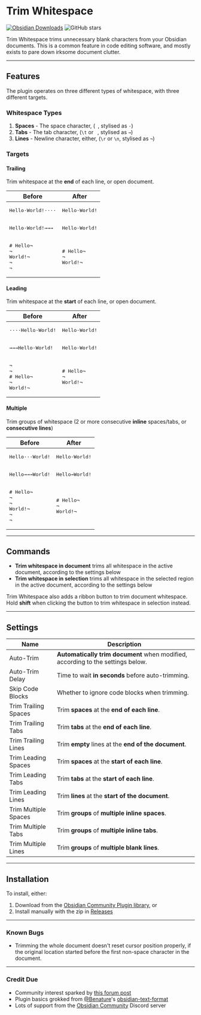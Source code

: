 # Trim Whitespace

[![Obsidian Downloads](https://img.shields.io/badge/dynamic/json?color=7e6ad6&labelColor=34208c&label=Obsidian%20Downloads&query=$['obsidian-trim-whitespace'].downloads&url=https://raw.githubusercontent.com/obsidianmd/obsidian-releases/master/community-plugin-stats.json&)](obsidian://show-plugin?id=obsidian-trim-whitespace) ![GitHub stars](https://img.shields.io/github/stars/zlovatt/obsidian-trim-whitespace?style=flat)

Trim Whitespace trims unnecessary blank characters from your Obsidian documents. This is a common feature in code editing software, and mostly exists to pare down irksome document clutter.

---

## Features

The plugin operates on three different types of whitespace, with three different targets.

### Whitespace Types

1. **Spaces** - The space character, (` `, stylised as `·`)
2. **Tabs** - The tab character, (`\t` or `	`, stylised as `→`)
3. **Lines** - Newline character, either, (`\r` or `\n`, stylised as `¬`)

### Targets

#### Trailing

Trim whitespace at the **end** of each line, or open document.

|                      Before                       |                After                |
| ------------------------------------------------- | ----------------------------------- |
| <pre>Hello·World!····</pre>                       | <pre>Hello·World!</pre>             |
| <pre>Hello·World!→→→</pre>                        | <pre>Hello·World!</pre>             |
| <pre># Hello¬<br>¬<br>World!¬<br>¬<br>¬<br></pre> | <pre># Hello¬<br>¬<br>World!¬</pre> |

#### Leading

Trim whitespace at the **start** of each line, or open document.

  |                    Before                     |                After                |
  | --------------------------------------------- | ----------------------------------- |
  | <pre>····Hello·World!</pre>                   | <pre>Hello·World!</pre>             |
  | <pre>→→→Hello·World!</pre>                    | <pre>Hello·World!</pre>             |
  | <pre>¬<br>¬<br># Hello¬<br>¬<br>World!¬</pre> | <pre># Hello¬<br>¬<br>World!¬</pre> |

#### Multiple

Trim groups of whitespace (2 or more consecutive **inline** spaces/tabs, or **consecutive lines**)

|                       Before                       |                After                |
| -------------------------------------------------- | ----------------------------------- |
| <pre>Hello···World!</pre>                          | <pre>Hello·World!</pre>             |
| <pre>Hello→→→World!</pre>                          | <pre>Hello→World!</pre>             |
| <pre># Hello¬<br>¬<br>¬<br>World!¬<br>¬<br>¬</pre> | <pre># Hello¬<br>¬<br>World!¬</pre> |

---

## Commands

* **Trim whitespace in document** trims all whitespace in the active document, according to the settings below
* **Trim whitespace in selection** trims all whitespace in the selected region in the active document, according to the settings below

Trim Whitespace also adds a ribbon button to trim document whitespace. Hold **shift** when clicking the button to trim whitespace in selection instead.

---

## Settings

|         Name         |                                   Description                                   |
| -------------------- | ------------------------------------------------------------------------------- |
| Auto-Trim            | **Automatically trim document** when modified, according to the settings below. |
| Auto-Trim Delay      | Time to wait **in seconds** before auto-trimming.                               |
| Skip Code Blocks     | Whether to ignore code blocks when trimming.                                    |
| Trim Trailing Spaces | Trim **spaces** at the **end of each line**.                                    |
| Trim Trailing Tabs   | Trim **tabs** at the **end of each line**.                                      |
| Trim Trailing Lines  | Trim **empty** lines at the **end of the document**.                            |
| Trim Leading Spaces  | Trim **spaces** at the **start of each line**.                                  |
| Trim Leading Tabs    | Trim **tabs** at the **start of each line**.                                    |
| Trim Leading Lines   | Trim **lines** at the **start of the document**.                                |
| Trim Multiple Spaces | Trim **groups** of **multiple inline spaces**.                                  |
| Trim Multiple Tabs   | Trim **groups** of **multiple inline tabs**.                                    |
| Trim Multiple Lines  | Trim **groups** of **multiple blank lines**.                                    |

---

## Installation

To install, either:

1. Download from the [Obsidian Community Plugin library](obsidian://show-plugin?id=obsidian-trim-whitespace), or
2. Install manually with the zip in [Releases](http://github.com/zlovatt/obsidian-trim-whitespace/releases)

---

### Known Bugs

- Trimming the whole document doesn't reset cursor position properly, if the original location started before the first non-space character in the document.

---

### Credit Due

- Community interest sparked by [this forum post](https://forum.obsidian.md/t/trim-trailing-whitespace/17047)
- Plugin basics grokked from [@Benature](https://github.com/Benature)'s [obsidian-text-format](https://github.com/Benature/obsidian-text-format)
- Lots of support from the [Obsidian Community](https://obsidian.md/community) Discord server
